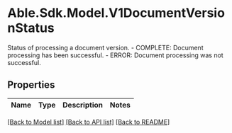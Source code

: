 # Able.Sdk.Model.V1DocumentVersionStatus
Status of processing a document version.   - COMPLETE: Document processing has been successful.  - ERROR: Document processing was not successful.
## Properties

Name | Type | Description | Notes
------------ | ------------- | ------------- | -------------

[[Back to Model list]](../README.md#documentation-for-models) [[Back to API list]](../README.md#documentation-for-api-endpoints) [[Back to README]](../README.md)

